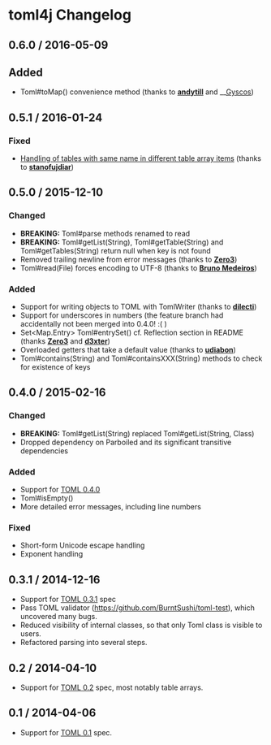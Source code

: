 # toml4j Changelog

## 0.6.0 / 2016-05-09

## Added

* Toml#toMap() convenience method (thanks to __[andytill](https://github.com/andytill)__ and __[Gyscos](https://github.com/Gyscos)) 

## 0.5.1 / 2016-01-24

### Fixed

* [Handling of tables with same name in different table array items](https://github.com/mwanji/toml4j/issues/26) (thanks to __[stanofujdiar](https://github.com/stanofujdiar)__)

## 0.5.0 / 2015-12-10

### Changed

* __BREAKING:__ Toml#parse methods renamed to read
* __BREAKING:__ Toml#getList(String), Toml#getTable(String) and Toml#getTables(String) return null when key is not found
* Removed trailing newline from error messages (thanks to __[Zero3](https://github.com/Zero3)__)
* Toml#read(File) forces encoding to UTF-8 (thanks to __[Bruno Medeiros](https://github.com/bruno-medeiros)__)

### Added

* Support for writing objects to TOML with TomlWriter (thanks to __[dilecti](https://github.com/dilecti)__)
* Support for underscores in numbers (the feature branch had accidentally not been merged into 0.4.0! :( )
* Set<Map.Entry> Toml#entrySet() cf. Reflection section in README (thanks __[Zero3](https://github.com/Zero3)__ and __[d3xter](https://github.com/d3xter)__)
* Overloaded getters that take a default value (thanks to __[udiabon](https://github.com/udiabon)__)
* Toml#contains(String) and Toml#containsXXX(String) methods to check for existence of keys

## 0.4.0 / 2015-02-16

### Changed

* __BREAKING:__ Toml#getList(String) replaced Toml#getList(String, Class) 
* Dropped dependency on Parboiled and its significant transitive dependencies

### Added

* Support for [TOML 0.4.0](https://github.com/toml-lang/toml/blob/master/versions/en/toml-v0.4.0.md)
* Toml#isEmpty()
* More detailed error messages, including line numbers

### Fixed

* Short-form Unicode escape handling
* Exponent handling

## 0.3.1 / 2014-12-16
* Support for [TOML 0.3.1](https://github.com/toml-lang/toml/tree/v0.3.1) spec
* Pass TOML validator (https://github.com/BurntSushi/toml-test), which uncovered many bugs.
* Reduced visibility of internal classes, so that only Toml class is visible to users.
* Refactored parsing into several steps.

## 0.2 / 2014-04-10
* Support for [TOML 0.2](https://github.com/toml-lang/toml/tree/v0.2.0) spec, most notably table arrays.

## 0.1 / 2014-04-06
* Support for [TOML 0.1](https://github.com/toml-lang/toml/tree/v0.1.0) spec.
